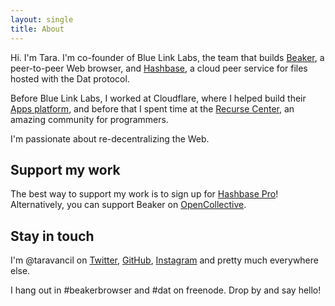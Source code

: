```yaml
---
layout: single
title: About
---
```


Hi. I'm Tara. I'm co-founder of Blue Link Labs, the team that builds [Beaker](https://beakerbrowser.com),
a peer-to-peer Web browser, and [Hashbase](https://hashbase.io),
a cloud peer service for files hosted with the Dat protocol.

Before Blue Link Labs, I worked at Cloudflare, where I helped build their [Apps platform](https://cloudflare.com/apps/), and before that I spent time at the [Recurse Center](https://recurse.com), an amazing community for programmers.

I'm passionate about re-decentralizing the Web.

## Support my work

The best way to support my work is to sign up for [Hashbase
Pro](https://hashbase.io/pricing)! Alternatively, you can support Beaker on [OpenCollective](https://opencollective.com/beaker).

## Stay in touch

I'm @taravancil on [Twitter](https://twitter.com/taravancil), [GitHub](https://github.com/taravancil), [Instagram](https://instagram.com/taravancil) and pretty much everywhere else.

I hang out in #beakerbrowser and #dat on freenode. Drop by and say hello!
